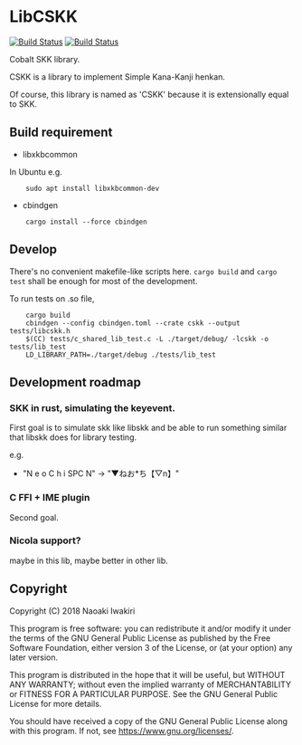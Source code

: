 # LibCSKK
[![Build Status](https://travis-ci.com/naokiri/cskk.svg?branch=master)](https://travis-ci.com/naokiri/cskk)
[![Build Status](https://github.com/naokiri/cskk/workflows/Test/badge.svg)](https://github.com/naokiri/cskk/actions)

Cobalt SKK library. 

CSKK is a library to implement Simple Kana-Kanji henkan.

Of course, this library is named as 'CSKK' because it is extensionally equal to SKK.

[ddskk]: http://openlab.ring.gr.jp/skk/ddskk.html


## Build requirement
- libxkbcommon
  
In Ubuntu e.g. 
```shell
    sudo apt install libxkbcommon-dev
```

- cbindgen 
```shell
    cargo install --force cbindgen
```

## Develop
There's no convenient makefile-like scripts here. `cargo build` and `cargo test` shall be enough for most of the development. 

To run tests on .so file,
```shell
    cargo build
    cbindgen --config cbindgen.toml --crate cskk --output tests/libcskk.h
    $(CC) tests/c_shared_lib_test.c -L ./target/debug/ -lcskk -o tests/lib_test
    LD_LIBRARY_PATH=./target/debug ./tests/lib_test
```

## Development roadmap
### SKK in rust, simulating the keyevent.
First goal is to simulate skk like libskk and be able to run something similar that libskk does for library testing.
 
e.g. 
- "N e o C h i SPC N" -> "▼ねお*ち【▽n】"

### C FFI + IME plugin
Second goal.

### Nicola support?
maybe in this lib, maybe better in other lib.

## Copyright
Copyright (C) 2018  Naoaki Iwakiri

This program is free software: you can redistribute it and/or modify
it under the terms of the GNU General Public License as published by
the Free Software Foundation, either version 3 of the License, or
(at your option) any later version.

This program is distributed in the hope that it will be useful,
but WITHOUT ANY WARRANTY; without even the implied warranty of
MERCHANTABILITY or FITNESS FOR A PARTICULAR PURPOSE.  See the
GNU General Public License for more details.

You should have received a copy of the GNU General Public License
along with this program.  If not, see <https://www.gnu.org/licenses/>.

